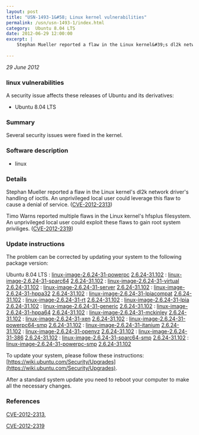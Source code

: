 ```yaml
---
layout: post
title: "USN-1493-1&#58; Linux kernel vulnerabilities"
permalink: /usn/usn-1493-1/index.html
category:  Ubuntu 8.04 LTS
date: 2012-06-29 12:00:00
excerpt: |
    Stephan Mueller reported a flaw in the Linux kernel&#39;s dl2k network driver&#39;s handling of ioctls. An unprivileged local user could leverage this flaw to cause a denial of service. ([CVE-2012-2313](http://people.ubuntu.com/~ubuntu-security/cve/CVE-2012-2313))
    
--- 
```

 
 

*29 June 2012*

### linux vulnerabilities

A security issue affects these releases of Ubuntu and its derivatives:

* Ubuntu 8.04 LTS

### Summary

Several security issues were fixed in the kernel. 

### Software description

* linux 

### Details

Stephan Mueller reported a flaw in the Linux kernel&#39;s dl2k network driver&#39;s handling of ioctls. An unprivileged local user could leverage this flaw to cause a denial of service. ([CVE-2012-2313](http://people.ubuntu.com/~ubuntu-security/cve/CVE-2012-2313))

Timo Warns reported multiple flaws in the Linux kernel&#39;s hfsplus filesystem. An unprivileged local user could exploit these flaws to gain root system priviliges. ([CVE-2012-2319](http://people.ubuntu.com/~ubuntu-security/cve/CVE-2012-2319)) 

### Update instructions

The problem can be corrected by updating your system to the following package version:

Ubuntu 8.04 LTS
 : [linux-image-2.6.24-31-powerpc](https://launchpad.net/ubuntu/+source/linux) <span> [2.6.24-31.102](https://launchpad.net/ubuntu/+source/linux/2.6.24-31.102) </span> 
 : [linux-image-2.6.24-31-sparc64](https://launchpad.net/ubuntu/+source/linux) <span> [2.6.24-31.102](https://launchpad.net/ubuntu/+source/linux/2.6.24-31.102) </span> 
 : [linux-image-2.6.24-31-virtual](https://launchpad.net/ubuntu/+source/linux) <span> [2.6.24-31.102](https://launchpad.net/ubuntu/+source/linux/2.6.24-31.102) </span> 
 : [linux-image-2.6.24-31-server](https://launchpad.net/ubuntu/+source/linux) <span> [2.6.24-31.102](https://launchpad.net/ubuntu/+source/linux/2.6.24-31.102) </span> 
 : [linux-image-2.6.24-31-hppa32](https://launchpad.net/ubuntu/+source/linux) <span> [2.6.24-31.102](https://launchpad.net/ubuntu/+source/linux/2.6.24-31.102) </span> 
 : [linux-image-2.6.24-31-lpiacompat](https://launchpad.net/ubuntu/+source/linux) <span> [2.6.24-31.102](https://launchpad.net/ubuntu/+source/linux/2.6.24-31.102) </span> 
 : [linux-image-2.6.24-31-rt](https://launchpad.net/ubuntu/+source/linux) <span> [2.6.24-31.102](https://launchpad.net/ubuntu/+source/linux/2.6.24-31.102) </span> 
 : [linux-image-2.6.24-31-lpia](https://launchpad.net/ubuntu/+source/linux) <span> [2.6.24-31.102](https://launchpad.net/ubuntu/+source/linux/2.6.24-31.102) </span> 
 : [linux-image-2.6.24-31-generic](https://launchpad.net/ubuntu/+source/linux) <span> [2.6.24-31.102](https://launchpad.net/ubuntu/+source/linux/2.6.24-31.102) </span> 
 : [linux-image-2.6.24-31-hppa64](https://launchpad.net/ubuntu/+source/linux) <span> [2.6.24-31.102](https://launchpad.net/ubuntu/+source/linux/2.6.24-31.102) </span> 
 : [linux-image-2.6.24-31-mckinley](https://launchpad.net/ubuntu/+source/linux) <span> [2.6.24-31.102](https://launchpad.net/ubuntu/+source/linux/2.6.24-31.102) </span> 
 : [linux-image-2.6.24-31-xen](https://launchpad.net/ubuntu/+source/linux) <span> [2.6.24-31.102](https://launchpad.net/ubuntu/+source/linux/2.6.24-31.102) </span> 
 : [linux-image-2.6.24-31-powerpc64-smp](https://launchpad.net/ubuntu/+source/linux) <span> [2.6.24-31.102](https://launchpad.net/ubuntu/+source/linux/2.6.24-31.102) </span> 
 : [linux-image-2.6.24-31-itanium](https://launchpad.net/ubuntu/+source/linux) <span> [2.6.24-31.102](https://launchpad.net/ubuntu/+source/linux/2.6.24-31.102) </span> 
 : [linux-image-2.6.24-31-openvz](https://launchpad.net/ubuntu/+source/linux) <span> [2.6.24-31.102](https://launchpad.net/ubuntu/+source/linux/2.6.24-31.102) </span> 
 : [linux-image-2.6.24-31-386](https://launchpad.net/ubuntu/+source/linux) <span> [2.6.24-31.102](https://launchpad.net/ubuntu/+source/linux/2.6.24-31.102) </span> 
 : [linux-image-2.6.24-31-sparc64-smp](https://launchpad.net/ubuntu/+source/linux) <span> [2.6.24-31.102](https://launchpad.net/ubuntu/+source/linux/2.6.24-31.102) </span> 
 : [linux-image-2.6.24-31-powerpc-smp](https://launchpad.net/ubuntu/+source/linux) <span> [2.6.24-31.102](https://launchpad.net/ubuntu/+source/linux/2.6.24-31.102) </span> 

To update your system, please follow these instructions: [https://wiki.ubuntu.com/Security/Upgrades](https://wiki.ubuntu.com/Security/Upgrades).

After a standard system update you need to reboot your computer to make all the necessary changes. 

### References

 
 [CVE-2012-2313](http://people.ubuntu.com/~ubuntu-security/cve/CVE-2012-2313), 

 [CVE-2012-2319](http://people.ubuntu.com/~ubuntu-security/cve/CVE-2012-2319)
 

